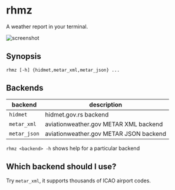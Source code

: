 # rhmz

A weather report in your terminal.

![screenshot](https://raw.githubusercontent.com/vrza/rhmz/master/screenshot.png)

## Synopsis

    rhmz [-h] {hidmet,metar_xml,metar_json} ...

## Backends

backend | description
---- | ----
`hidmet` | hidmet.gov.rs backend
`metar_xml` | aviationweather.gov METAR XML backend
`metar_json` | aviationweather.gov METAR JSON backend

`rhmz <backend> -h` shows help for a particular backend

## Which backend should I use?

Try `metar_xml`, it supports thousands of ICAO airport codes.
